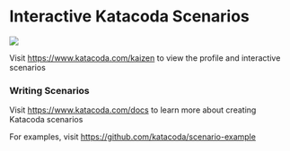 # Interactive Katacoda Scenarios

[![](http://shields.katacoda.com/katacoda/kaizen/count.svg)](https://www.katacoda.com/kaizen "Get your profile on Katacoda.com")

Visit https://www.katacoda.com/kaizen to view the profile and interactive scenarios

### Writing Scenarios
Visit https://www.katacoda.com/docs to learn more about creating Katacoda scenarios

For examples, visit https://github.com/katacoda/scenario-example
